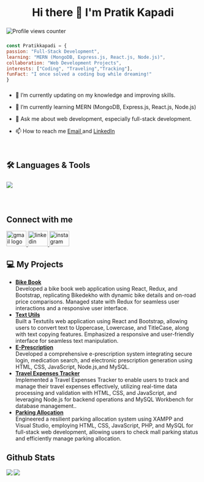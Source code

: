 <h1 align="center">Hi there 👋 I'm Pratik Kapadi</h1>

###

<p align="left"></p>

![Profile views counter](https://komarev.com/ghpvc/?username=Pratik2544&&style=flat-square) 
###

  ```javascript 
  const Pratikkapadi = {
  passion: "Full-Stack Development",
  learning: "MERN (MongoDB, Express.js, React.js, Node.js)",
  collaboration: "Web Development Projects",
  interests: ["Coding", "Traveling","Tracking"],
  funFact: "I once solved a coding bug while dreaming!"
  }
   ```
###

  

- 🔭 I’m currently updating on my knowledge and improving skills.  
  

- 🌱 I’m currently learning MERN (MongoDB, Express.js, React.js, Node.js)  
  

- 💬 Ask me about web development, especially full-stack development.  
  

- 📫 How to reach me [Email ](mailto:pratikkapdi13@gmail.com) and  [LinkedIn ](http://linkedin.com/in/pratik-kapadi)  
  

<br/>  


<h2 align="left">🛠️ Languages & Tools</h2>

###

<div align="left">
    <a href="https://skillicons.dev">
    <img src="https://skillicons.dev/icons?i=js,html,css,nodejs,react,mongodb,mysql,express,bootstarp,git,github,postman" />
  </a>
          
</div>

###
<br/>  


## Connect with me  
<a href="mailto:pratikkapdi13@gmail.com " target="_blank">
    <img src="https://raw.githubusercontent.com/maurodesouza/profile-readme-generator/master/src/assets/icons/social/gmail/default.svg" width="52" height="40" alt="gmail logo"  />
  </a>
<a href="https://linkedin.com/in/pratik-kapadi" target="_blank">
 <img src="https://raw.githubusercontent.com/maurodesouza/profile-readme-generator/master/src/assets/icons/social/linkedin/default.svg" width="52" height="40" alt="linkedin logo"  />
 </a>
<a href="https://instagram.com/pratik.kapdi.025" target="_blank">
<img src="https://raw.githubusercontent.com/maurodesouza/profile-readme-generator/master/src/assets/icons/social/instagram/default.svg" width="52" height="40" alt="instagram logo"  />
 
</a>  
  

<br/>  

###

<h2 align="left">💻 My Projects</h2>
<ul>
  <li> <a href="https://bikebook.vercel.app/"><b>Bike Book</b></a> <br>Developed a bike book web application using React, Redux, and Bootstrap, replicating Bikedekho with dynamic bike details and on-road price comparisons. Managed state with Redux for seamless user interactions and a responsive user interface.</li>
  <li> <a href="https://text-utils-five-silk.vercel.app/"><b>Text Utils</b></a> <br>Built a Textutils web application using React and Bootstrap, allowing users to convert text to Uppercase, Lowercase, and TitleCase, along with text copying features. Emphasized a responsive and user-friendly interface for seamless text manipulation.</li>
  <li> <a href="https://github.com/PratikKapadi/E-Prescription"><b>E-Prescription</b></a> <br>Developed a comprehensive e-prescription system integrating secure login, medication
search, and electronic prescription generation using HTML, CSS, JavaScript, Node.js,and MySQL.</li>
   <li> <a href="https://github.com/PratikKapadi/Travel-Expenses-Tracker"><b>Travel Expenses Tracker </b></a> <br> Implemented a Travel Expenses Tracker to enable users to track and manage their travel
expenses effectively, utilizing real-time data processing and validation with HTML,
CSS, and JavaScript, and leveraging Node.js for backend operations and MySQL
Workbench for database management..</li>
  <li> <a href="https://github.com/PratikKapadi/Parking-Allocation"><b>Parking Allocation </b></a> <br> Engineered a resilient parking allocation system using XAMPP and Visual Studio,
employing HTML, CSS, JavaScript, PHP, and MySQL for full-stack web development,
allowing users to check mall parking status and efficiently manage parking allocation.</li>
</ul>

###
## Github Stats  
<img src="https://github-readme-stats.vercel.app/api?username=PratikKapadi&theme=outrun&show_icons=true" align="left" />       <img src="https://github-readme-stats.vercel.app/api/top-langs/?username=PratikKapadi&theme=outrun&show_icons=true&layout=compact" align="center" />


<br/>  


 

  

